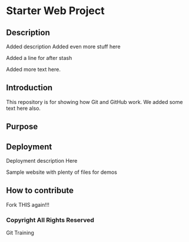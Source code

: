 # Starter Web Project

## Description
Added description
Added even more stuff here

Added a line for after stash

Added more text here.

## Introduction
This repository is for showing how Git and GitHub work. We added some text here also.

## Purpose

## Deployment
Deployment description Here

Sample website with plenty of files for demos
## How to contribute

Fork THIS again!!!

### Copyright All Rights Reserved
Git Training